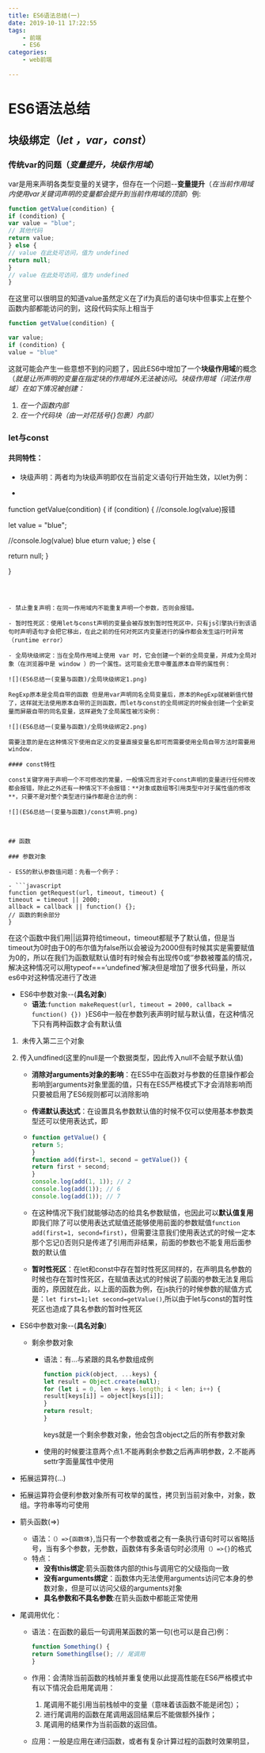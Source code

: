 ```yaml
---
title: ES6语法总结(一)
date: 2019-10-11 17:22:55
tags:
	- 前端
	- ES6
categories:
	- web前端
	
---
```




# ES6语法总结

## 块级绑定（*let ，var，const*）

### 传统var的问题（*变量提升，块级作用域*）

var是用来声明各类型变量的关键字，但存在一个问题--**变量提升**（*在当前作用域内使用var关键词声明的变量都会提升到当前作用域的顶部*）例:

```javascript
function getValue(condition) {
if (condition) {
var value = "blue";
// 其他代码
return value;
} else {
// value 在此处可访问，值为 undefined
return null;
}
// value 在此处可访问，值为 undefined
}
```

<!--more-->
在这里可以很明显的知道value虽然定义在了if为真后的语句块中但事实上在整个函数内部都能访问的到，这段代码实际上相当于

```javascript
function getValue(condition) {

var value;
if (condition) {
value = "blue"
```

这就可能会产生一些意想不到的问题了，因此ES6中增加了一个**块级作用域**的概念（*就是让所声明的变量在指定块的作用域外无法被访问。块级作用域（词法作用域）在如下情况被创建：*
1. *在一个函数内部*
2. *在一个代码块（由一对花括号{}包裹）内部）* 

### let与const

#### 共同特性：

- 块级声明：两者均为块级声明即仅在当前定义语句行开始生效，以let为例：

- ```javascript
function getValue(condition) {
  if (condition) {
  //console.log(value)报错

   let value = "blue";

  //console.log(value) blue
eturn value;
  } else {
  
  return null;
}
  
  }
  ```



- 禁止重复声明：在同一作用域内不能重复声明一个参数，否则会报错。

- 暂时性死区：使用let与const声明的变量会被存放到暂时性死区中，只有js引擎执行到该语句时声明语句才会把它移出，在此之前的任何对死区内变量进行的操作都会发生运行时异常（runtime error）

- 全局块级绑定：当在全局作用域上使用 var 时，它会创建一个新的全局变量，并成为全局对象（在浏览器中是 window ）的一个属性。这可能会无意中覆盖原本自带的属性例：

  ![](ES6总结一(变量与函数)/全局块级绑定1.png)

  RegExp原本是全局自带的函数 但是用var声明同名全局变量后，原本的RegExp就被新值代替了，这样就无法使用原本自带的正则函数，而let与const的全局绑定的时候会创建一个全新变量而屏蔽自带的同名变量，这样避免了全局属性被污染例：

  ![](ES6总结一(变量与函数)/全局块级绑定2.png)

需要注意的是在这种情况下使用自定义的变量直接变量名即可而需要使用全局自带方法时需要用window.

#### const特性

const关键字用于声明一个不可修改的常量，一般情况而言对于const声明的变量进行任何修改都会报错，除此之外还有一种情况下不会报错：**对象或数组等引用类型中对于属性值的修改**，只要不是对整个类型进行操作都是合法的例：

![](ES6总结一(变量与函数)/const声明.png)



## 函数

### 参数对象

- ES5的默认参数值问题：先看一个例子：

- ```javascript
  function getRequest(url, timeout, timeout) {
  timeout = timeout || 2000;
  allback = callback || function() {};
  // 函数的剩余部分
  }
  ```

 在这个函数中我们用||运算符给timeout，timeout都赋予了默认值，但是当timeout为0时由于0的布尔值为false所以会被设为2000但有时候其实是需要赋值为0的，所以在我们为函数赋默认值时有时候会有出现传0或‘’参数被覆盖的情况，解决这种情况可以用typeof===‘undefined’解决但是增加了很多代码量，所以es6中对这种情况进行了改进

- ES6中参数对象--(**具名对象**)
  - **语法**:`function makeRequest(url, timeout = 2000, callback = function() {}) }`ES6中一般在参数列表声明时赋与默认值，在这种情况下只有两种函数才会有默认值

1. ​		未传入第二三个对象
2. 传入undfined(这里的null是一个数据类型，因此传入null不会赋予默认值)
  
   - **消除对arguments对象的影响**：在ES5中在函数对与参数的任意操作都会影响到arguments对象里面的值，只有在ES5严格模式下才会消除影响而只要被启用了ES6规则都可以消除影响
   
   - **传递默认表达式**：在设置具名参数默认值的时候不仅可以使用基本参数类型还可以使用表达式，即
   
   - ```javascript
     function getValue() {
     return 5;
     }
     function add(first=1, second = getValue()) {
     return first + second;
     }
     console.log(add(1, 1)); // 2
     console.log(add(1)); // 6
     console.log(add(1)); // 7
     ```
   
   - 在这种情况下我们就能够动态的给具名参数赋值，也因此可以**默认值复用**即我们除了可以使用表达式赋值还能够使用前面的参数赋值`function add(first=1, second=first)`，但需要注意我们使用表达式的时候一定本那个忘记()否则只是传递了引用而非结果，前面的参数也不能复用后面参数的默认值
   
   - **暂时性死区**：在let和const中存在暂时性死区同样的，在声明具名参数的时候也存在暂时性死区，在赋值表达式的时候说了前面的参数无法复用后面的，原因就在此，以上面的函数为例，在js执行的时候参数的赋值方式是：`let first=1;let second=getValue()`,所以由于let与const的暂时性死区也造成了具名参数的暂时性死区

- ES6中参数对象--(**具名对象**)

  - 剩余参数对象

    - 语法：有...与紧跟的具名参数组成例

      ```javascript
      function pick(object, ...keys) {
      let result = Object.create(null);
      for (let i = 0, len = keys.length; i < len; i++) {
      result[keys[i]] = object[keys[i]];
      }
      return result;
      }
      ```

      keys就是一个剩余参数对象，他会包含object之后的所有参数对象

    - 使用的时候要注意两个点1.不能再剩余参数之后再声明参数，2.不能再settr字面量属性中使用

-   拓展运算符(...)
  
- 拓展运算符会便利参数对象所有可枚举的属性，拷贝到当前对象中，对象，数组。字符串等均可使用
  
- 箭头函数(=>)
  - 语法：`（）=>{函数体}`,当只有一个参数或者之有一条执行语句时可以省略括号，当有多个参数，无参数，函数体有多条语句时必须用`（）=>{}`的格式
  - 特点：
    - **没有this绑定**:箭头函数体内部的this与调用它的父级指向一致
    - **没有arguments绑定**：函数体内无法使用arguments访问它本身的参数对象，但是可以访问父级的arguments对象
    - **具名参数和不具名参数**:在箭头函数中都能正常使用

- 尾调用优化：

  - 语法：在函数的最后一句调用某函数的第一句(也可以是自己)例：

    ```javascript
    function Something() {
    return SomethingElse(); // 尾调用
    }
    ```

  - 作用：会清除当前函数的栈帧并重复使用以此提高性能在ES6严格模式中有以下情况会启用尾调用：

    1. 尾调用不能引用当前栈帧中的变量（意味着该函数不能是闭包）；
    2. 进行尾调用的函数在尾调用返回结果后不能做额外操作；
    3. 尾调用的结果作为当前函数的返回值。

  - 应用：一般是应用在递归函数，或者有复杂计算过程的函数时效果明显，

